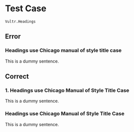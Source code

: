 # Test Case

    Vultr.Headings

## Error

### Headings use Chicago manual of style title case

This is a dummy sentence.

## Correct

### 1. Headings use Chicago Manual of Style Title Case

This is a dummy sentence.

### Headings use Chicago Manual of Style Title Case

This is a dummy sentence.
